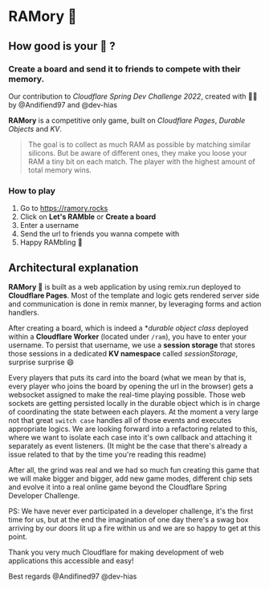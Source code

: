 # RAMory 🎸 
## How good is your 🧠 ? 
### Create a board and send it to friends to compete with their memory.
Our contribution to _Cloudflare Spring Dev Challenge 2022_, created with 🤙🏻 by @Andifiend97 and @dev-hias

**RAMory** is a competitive only game, built on _Cloudflare Pages_, _Durable Objects_ and _KV_. 

> The goal is to collect as much RAM as possible by matching similar silicons. But be aware of different ones, they make you loose your RAM a tiny bit on each match. The player with the highest amount of total memory wins.

### How to play
1. Go to https://ramory.rocks
2. Click on **Let's RAMble** or **Create a board**
3. Enter a username
4. Send the url to friends you wanna compete with
5. Happy RAMbling 🎉

## Architectural explanation
**RAMory 🎸** is built as a web application by using remix.run deployed to **Cloudflare Pages**. Most of the template and logic gets rendered server side and communication is done in remix manner, by leveraging forms and action handlers.

After creating a board, which is indeed a **durable object class* deployed within a **Cloudflare Worker** (located under `/ram`), you have to enter your username. To persist that username, we use a **session storage** that stores those sessions in a dedicated **KV namespace** called _sessionStorage_, surprise surprise 😄 

Every players that puts its card into the board (what we mean by that is, every player who joins the board by opening the url in the browser) gets a websocket assigned to make the real-time playing possible. Those web sockets are getting persisted locally in the durable object which is in charge of coordinating the state between each players. At the moment a very large not that great `switch case` handles all of those events and executes appropriate logics. We are looking forward into a refactoring related to this, where we want to isolate each case into it's own callback and attaching it separately as event listeners. (It might be the case that there's already a issue related to that by the time you're reading this readme)

After all, the grind was real and we had so much fun creating this game that we will make bigger and bigger, add new game modes, different chip sets and evolve it into a real online game beyond the Cloudflare Spring Developer Challenge. 

PS: We have never ever participated in a developer challenge, it's the first time for us, but at the end the imagination of one day there's a swag box arriving by our doors lit up a fire within us and we are so happy to get at this point. 


Thank you very much Cloudflare for making development of web applications this accessible and easy! 

Best regards
@Andifined97
@dev-hias 
